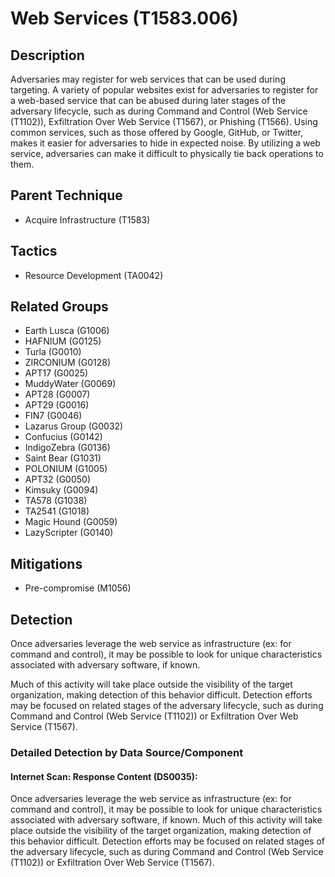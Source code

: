 # Web Services (T1583.006)

## Description
Adversaries may register for web services that can be used during targeting. A variety of popular websites exist for adversaries to register for a web-based service that can be abused during later stages of the adversary lifecycle, such as during Command and Control (Web Service (T1102)), Exfiltration Over Web Service (T1567), or Phishing (T1566). Using common services, such as those offered by Google, GitHub, or Twitter, makes it easier for adversaries to hide in expected noise. By utilizing a web service, adversaries can make it difficult to physically tie back operations to them.

## Parent Technique
- Acquire Infrastructure (T1583)

## Tactics
- Resource Development (TA0042)

## Related Groups
- Earth Lusca (G1006)
- HAFNIUM (G0125)
- Turla (G0010)
- ZIRCONIUM (G0128)
- APT17 (G0025)
- MuddyWater (G0069)
- APT28 (G0007)
- APT29 (G0016)
- FIN7 (G0046)
- Lazarus Group (G0032)
- Confucius (G0142)
- IndigoZebra (G0136)
- Saint Bear (G1031)
- POLONIUM (G1005)
- APT32 (G0050)
- Kimsuky (G0094)
- TA578 (G1038)
- TA2541 (G1018)
- Magic Hound (G0059)
- LazyScripter (G0140)

## Mitigations
- Pre-compromise (M1056)

## Detection
Once adversaries leverage the web service as infrastructure (ex: for command and control), it may be possible to look for unique characteristics associated with adversary software, if known.

Much of this activity will take place outside the visibility of the target organization, making detection of this behavior difficult. Detection efforts may be focused on related stages of the adversary lifecycle, such as during Command and Control (Web Service (T1102)) or Exfiltration Over Web Service (T1567).

### Detailed Detection by Data Source/Component
#### Internet Scan: Response Content (DS0035): 
Once adversaries leverage the web service as infrastructure (ex: for command and control), it may be possible to look for unique characteristics associated with adversary software, if known. Much of this activity will take place outside the visibility of the target organization, making detection of this behavior difficult. Detection efforts may be focused on related stages of the adversary lifecycle, such as during Command and Control (Web Service (T1102)) or Exfiltration Over Web Service (T1567).


